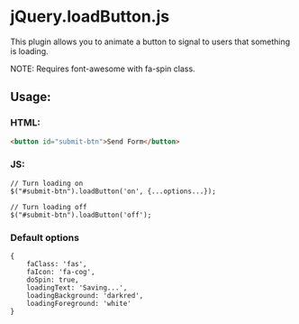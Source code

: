 # jQuery.loadButton.js

This plugin allows you to animate a button to signal to users that something is loading.

NOTE: Requires font-awesome with fa-spin class.

## Usage:

### HTML:
```html
<button id="submit-btn">Send Form</button>
```

### JS:
```javascript:
// Turn loading on
$("#submit-btn").loadButton('on', {...options...});

// Turn loading off
$("#submit-btn").loadButton('off');
```

### Default options
```javascript:
{
    faClass: 'fas',
    faIcon: 'fa-cog',
    doSpin: true,
    loadingText: 'Saving...',
    loadingBackground: 'darkred',
    loadingForeground: 'white'
}
```
